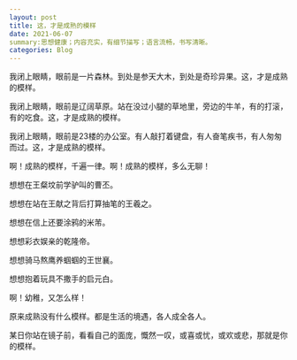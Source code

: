 ```yaml
---
layout: post
title: 这，才是成熟的模样
date: 2021-06-07
summary:思想健康；内容充实，有细节描写；语言流畅，书写清晰。
categories: Blog
---
```


我闭上眼睛，眼前是一片森林。到处是参天大木，到处是奇珍异果。这，才是成熟的模样。

我闭上眼睛，眼前是辽阔草原。站在没过小腿的草地里，旁边的牛羊，有的打滚，有的吃食。这，才是成熟的模样。

我闭上眼睛，眼前是23楼的办公室。有人敲打着键盘，有人奋笔疾书，有人匆匆而过。这，才是成熟的模样。

啊！成熟的模样，千遍一律。啊！成熟的模样，多么无聊！

想想在王粲坟前学驴叫的曹丕。

想想在站在王献之背后打算抽笔的王羲之。

想想在信上还要涂鸦的米芾。

想想彩衣娱亲的乾隆帝。

想想骑马熬鹰养蝈蝈的王世襄。

想想抱着玩具不撒手的启元白。

啊！幼稚，又怎么样！

原来成熟没有什么模样。都是生活的境遇，各人成全各人。

某日你站在镜子前，看看自己的面庞，慨然一叹，或喜或忧，或欢或悲，那就是你的模样。
